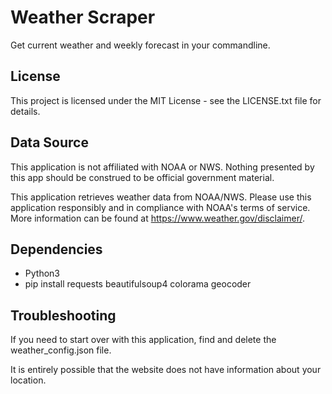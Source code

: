 # Weather Scraper
Get current weather and weekly forecast in your commandline.

## License
This project is licensed under the MIT License - see the LICENSE.txt file for details.

## Data Source
This application is not affiliated with NOAA or NWS.  Nothing presented by this app should be construed to be official government material.

This application retrieves weather data from NOAA/NWS. Please use this application responsibly and in compliance with NOAA's terms of service. More information can be found at https://www.weather.gov/disclaimer/.


## Dependencies
- Python3 
- pip install requests beautifulsoup4 colorama geocoder

## Troubleshooting
If you need to start over with this application, find and delete the weather_config.json file.

It is entirely possible that the website does not have information about your location.